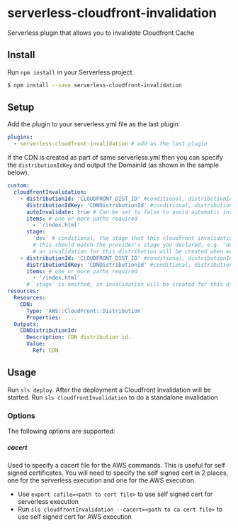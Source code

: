# serverless-cloudfront-invalidation

Serverless plugin that allows you to invalidate Cloudfront Cache

## Install

Run `npm install` in your Serverless project.

```sh
$ npm install --save serverless-cloudfront-invalidation
```

## Setup

Add the plugin to your serverless.yml file as the last plugin

```yaml
plugins:
  - serverless-cloudfront-invalidation # add as the last plugin
```

If the CDN is created as part of same serverless.yml then you can specify the `distributionIdKey` and output the DomainId (as shown in the sample below).

```yaml
custom:
  cloudfrontInvalidation:
    - distributionId: 'CLOUDFRONT_DIST_ID' #conditional, distributionId or distributionIdKey is required.
      distributionIdKey: 'CDNDistributionId' #conditional, distributionId or distributionIdKey is required.
      autoInvalidate: true # Can be set to false to avoid automatic invalidation after the deployment. Useful if you want to manually trigger the invalidation later. Defaults to true.
      items: # one or more paths required
        - '/index.html'
      stage:
        'dev' # conditional, the stage that this cloudfront invalidation should be created
        # this should match the provider's stage you declared, e.g. "dev" but not "prod" in this case
        # an invalidation for this distribution will be created when executing `sls deploy --stage dev`
    - distributionId: 'CLOUDFRONT_DIST_ID' #conditional, distributionId or distributionIdKey is required.
      distributionIdKey: 'CDNDistributionId' #conditional, distributionId or distributionIdKey is required.
      items: # one or more paths required
        - '/index.html'
      # `stage` is omitted, an invalidation will be created for this distribution at all stages
resources:
  Resources:
    CDN:
      Type: 'AWS::CloudFront::Distribution'
      Properties: ....
  Outputs:
    CDNDistributionId:
      Description: CDN distribution id.
      Value:
        Ref: CDN
```

## Usage

Run `sls deploy`. After the deployment a Cloudfront Invalidation will be started.
Run `sls cloudfrontInvalidation` to do a standalone invalidation

### Options

The following options are supported:

##### cacert

Used to specify a cacert file for the AWS commands. This is useful for self signed certificates. You will need to specify the self signed cert in 2 places, one for the serverless execution and one for the AWS execution.

- Use `export cafile=<path to cert file>` to use self signed cert for serverless execution
- Run `sls cloudfrontInvalidation --cacert=<path to ca cert file>` to use self signed cert for AWS execution
